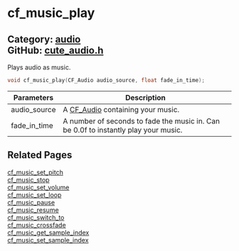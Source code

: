 [](../header.md ':include')

# cf_music_play

Category: [audio](/api_reference?id=audio)  
GitHub: [cute_audio.h](https://github.com/RandyGaul/cute_framework/blob/master/include/cute_audio.h)  
---

Plays audio as music.

```cpp
void cf_music_play(CF_Audio audio_source, float fade_in_time);
```

Parameters | Description
--- | ---
audio_source | A [CF_Audio](/audio/cf_audio.md) containing your music.
fade_in_time | A number of seconds to fade the music in. Can be 0.0f to instantly play your music.

## Related Pages

[cf_music_set_pitch](/audio/cf_music_set_pitch.md)  
[cf_music_stop](/audio/cf_music_stop.md)  
[cf_music_set_volume](/audio/cf_music_set_volume.md)  
[cf_music_set_loop](/audio/cf_music_set_loop.md)  
[cf_music_pause](/audio/cf_music_pause.md)  
[cf_music_resume](/audio/cf_music_resume.md)  
[cf_music_switch_to](/audio/cf_music_switch_to.md)  
[cf_music_crossfade](/audio/cf_music_crossfade.md)  
[cf_music_get_sample_index](/audio/cf_music_get_sample_index.md)  
[cf_music_set_sample_index](/audio/cf_music_set_sample_index.md)  
